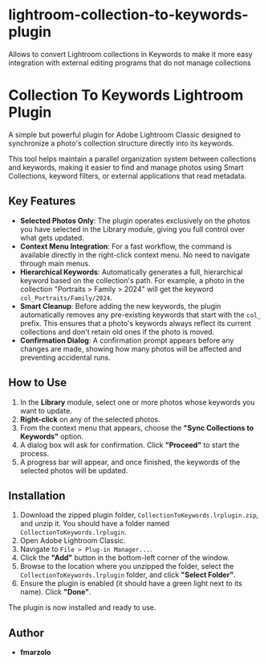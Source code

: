 # lightroom-collection-to-keywords-plugin
Allows to convert Lightroom collections in Keywords to make it more easy integration with external editing programs that do not manage collections

# Collection To Keywords Lightroom Plugin

A simple but powerful plugin for Adobe Lightroom Classic designed to synchronize a photo's collection structure directly into its keywords.

This tool helps maintain a parallel organization system between collections and keywords, making it easier to find and manage photos using Smart Collections, keyword filters, or external applications that read metadata.

## Key Features

*   **Selected Photos Only**: The plugin operates exclusively on the photos you have selected in the Library module, giving you full control over what gets updated.
*   **Context Menu Integration**: For a fast workflow, the command is available directly in the right-click context menu. No need to navigate through main menus.
*   **Hierarchical Keywords**: Automatically generates a full, hierarchical keyword based on the collection's path. For example, a photo in the collection "Portraits > Family > 2024" will get the keyword `col_Portraits/Family/2024`.
*   **Smart Cleanup**: Before adding the new keywords, the plugin automatically removes any pre-existing keywords that start with the `col_` prefix. This ensures that a photo's keywords always reflect its current collections and don't retain old ones if the photo is moved.
*   **Confirmation Dialog**: A confirmation prompt appears before any changes are made, showing how many photos will be affected and preventing accidental runs.

## How to Use

1.  In the **Library** module, select one or more photos whose keywords you want to update.
2.  **Right-click** on any of the selected photos.
3.  From the context menu that appears, choose the **"Sync Collections to Keywords"** option.
4.  A dialog box will ask for confirmation. Click **"Proceed"** to start the process.
5.  A progress bar will appear, and once finished, the keywords of the selected photos will be updated.

## Installation

1.  Download the zipped plugin folder, `CollectionToKeywords.lrplugin.zip`, and unzip it. You should have a folder named `CollectionToKeywords.lrplugin`.
2.  Open Adobe Lightroom Classic.
3.  Navigate to `File > Plug-in Manager...`.
4.  Click the **"Add"** button in the bottom-left corner of the window.
5.  Browse to the location where you unzipped the folder, select the `CollectionToKeywords.lrplugin` folder, and click **"Select Folder"**.
6.  Ensure the plugin is enabled (it should have a green light next to its name). Click **"Done"**.

The plugin is now installed and ready to use.

## Author

*   **fmarzolo**
